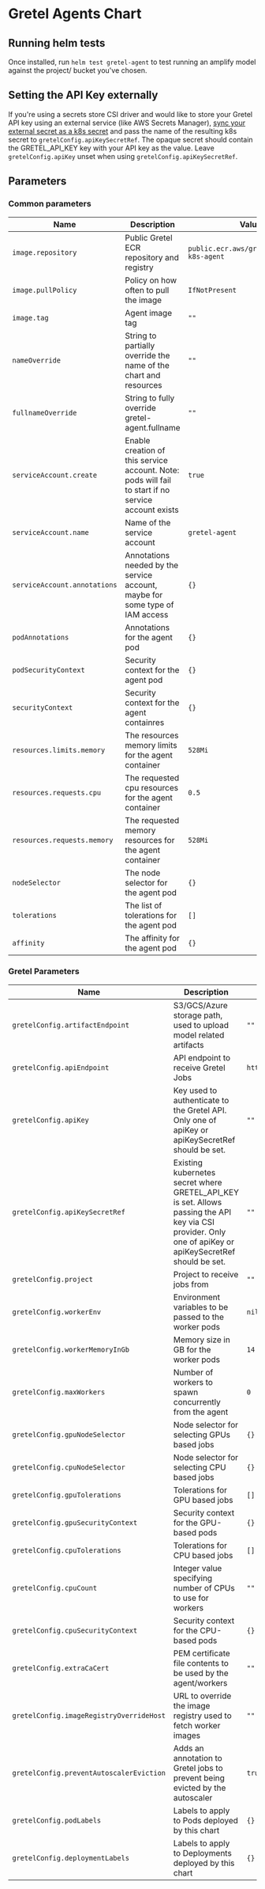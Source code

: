 # Gretel Agents Chart

## Running helm tests

Once installed, run `helm test gretel-agent` to test running an amplify model against the project/ bucket you've chosen.

## Setting the API Key externally

If you're using a secrets store CSI driver and would like to store your Gretel API key using an external service (like AWS Secrets Manager), [sync your external secret as a k8s secret](https://secrets-store-csi-driver.sigs.k8s.io/topics/sync-as-kubernetes-secret) and pass the name of the resulting k8s secret to `gretelConfig.apiKeySecretRef`. The opaque secret should contain the GRETEL_API_KEY key with your API key as the value. Leave `gretelConfig.apiKey` unset when using `gretelConfig.apiKeySecretRef`.

## Parameters

### Common parameters

| Name                         | Description                                                                                         | Value                                      |
| ---------------------------- | --------------------------------------------------------------------------------------------------- | ------------------------------------------ |
| `image.repository`           | Public Gretel ECR repository and registry                                                           | `public.ecr.aws/gretelai/gretel-k8s-agent` |
| `image.pullPolicy`           | Policy on how often to pull the image                                                               | `IfNotPresent`                             |
| `image.tag`                  | Agent image tag                                                                                     | `""`                                       |
| `nameOverride`               | String to partially override the name of the chart and resources                                    | `""`                                       |
| `fullnameOverride`           | String to fully override gretel-agent.fullname                                                      | `""`                                       |
| `serviceAccount.create`      | Enable creation of this service account. Note: pods will fail to start if no service account exists | `true`                                     |
| `serviceAccount.name`        | Name of the service account                                                                         | `gretel-agent`                             |
| `serviceAccount.annotations` | Annotations needed by the service account, maybe for some type of IAM access                        | `{}`                                       |
| `podAnnotations`             | Annotations for the agent pod                                                                       | `{}`                                       |
| `podSecurityContext`         | Security context for the agent pod                                                                  | `{}`                                       |
| `securityContext`            | Security context for the agent containres                                                           | `{}`                                       |
| `resources.limits.memory`    | The resources memory limits for the agent container                                                 | `528Mi`                                    |
| `resources.requests.cpu`     | The requested cpu resources for the agent container                                                 | `0.5`                                      |
| `resources.requests.memory`  | The requested memory resources for the agent container                                              | `528Mi`                                    |
| `nodeSelector`               | The node selector for the agent pod                                                                 | `{}`                                       |
| `tolerations`                | The list of tolerations for the agent pod                                                           | `[]`                                       |
| `affinity`                   | The affinity for the agent pod                                                                      | `{}`                                       |

### Gretel Parameters

| Name                                     | Description                                                                                                                                               | Value                      |
| ---------------------------------------- | --------------------------------------------------------------------------------------------------------------------------------------------------------- | -------------------------- |
| `gretelConfig.artifactEndpoint`          | S3/GCS/Azure storage path, used to upload model related artifacts                                                                                         | `""`                       |
| `gretelConfig.apiEndpoint`               | API endpoint to receive Gretel Jobs                                                                                                                       | `https://api.gretel.cloud` |
| `gretelConfig.apiKey`                    | Key used to authenticate to the Gretel API. Only one of apiKey or apiKeySecretRef should be set.                                                          | `""`                       |
| `gretelConfig.apiKeySecretRef`           | Existing kubernetes secret where GRETEL_API_KEY is set. Allows passing the API key via CSI provider. Only one of apiKey or apiKeySecretRef should be set. | `""`                       |
| `gretelConfig.project`                   | Project to receive jobs from                                                                                                                              | `""`                       |
| `gretelConfig.workerEnv`                 | Environment variables to be passed to the worker pods                                                                                                     | `nil`                      |
| `gretelConfig.workerMemoryInGb`          | Memory size in GB for the worker pods                                                                                                                     | `14`                       |
| `gretelConfig.maxWorkers`                | Number of workers to spawn concurrently from the agent                                                                                                    | `0`                        |
| `gretelConfig.gpuNodeSelector`           | Node selector for selecting GPUs based jobs                                                                                                               | `{}`                       |
| `gretelConfig.cpuNodeSelector`           | Node selector for selecting CPU based jobs                                                                                                                | `{}`                       |
| `gretelConfig.gpuTolerations`            | Tolerations for GPU based jobs                                                                                                                            | `[]`                       |
| `gretelConfig.gpuSecurityContext`        | Security context for the GPU-based pods                                                                                                                   | `{}`                       |
| `gretelConfig.cpuTolerations`            | Tolerations for CPU based jobs                                                                                                                            | `[]`                       |
| `gretelConfig.cpuCount`                  | Integer value specifying number of CPUs to use for workers                                                                                                | `""`                       |
| `gretelConfig.cpuSecurityContext`        | Security context for the CPU-based pods                                                                                                                   | `{}`                       |
| `gretelConfig.extraCaCert`               | PEM certificate file contents to be used by the agent/workers                                                                                             | `""`                       |
| `gretelConfig.imageRegistryOverrideHost` | URL to override the image registry used to fetch worker images                                                                                            | `""`                       |
| `gretelConfig.preventAutoscalerEviction` | Adds an annotation to Gretel jobs to prevent being evicted by the autoscaler                                                                              | `true`                     |
| `gretelConfig.podLabels`                 | Labels to apply to Pods deployed by this chart                                                                                                            | `{}`                       |
| `gretelConfig.deploymentLabels`          | Labels to apply to Deployments deployed by this chart                                                                                                     | `{}`                       |
